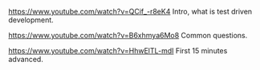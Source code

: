 https://www.youtube.com/watch?v=QCif_-r8eK4 Intro, what is test driven development. 

https://www.youtube.com/watch?v=B6xhmya6Mo8 Common questions. 

https://www.youtube.com/watch?v=HhwElTL-mdI First 15 minutes advanced. 

